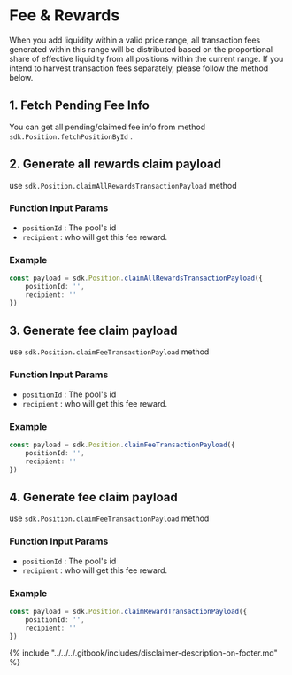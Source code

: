 # Fee & Rewards

When you add liquidity within a valid price range, all transaction fees generated within this range will be distributed based on the proportional share of effective liquidity from all positions within the current range. If you intend to harvest transaction fees separately, please follow the method below.

## 1. Fetch Pending Fee Info

You can get all pending/claimed fee info from method `sdk.Position.fetchPositionById` .



## 2. Generate all rewards claim payload

use `sdk.Position.claimAllRewardsTransactionPayload` method

### Function Input Params

* `positionId` : The pool's id
* `recipient` : who will get this fee reward.

### Example

```typescript
const payload = sdk.Position.claimAllRewardsTransactionPayload({
    positionId: '',
    recipient: ''
})
```



## 3. Generate fee claim payload

use `sdk.Position.claimFeeTransactionPayload` method

### Function Input Params

* `positionId` : The pool's id
* `recipient` : who will get this fee reward.

### Example

```typescript
const payload = sdk.Position.claimFeeTransactionPayload({
    positionId: '',
    recipient: ''
})
```



## 4. Generate fee claim payload

use `sdk.Position.claimFeeTransactionPayload` method

### Function Input Params

* `positionId` : The pool's id
* `recipient` : who will get this fee reward.

### Example

```typescript
const payload = sdk.Position.claimRewardTransactionPayload({
    positionId: '',
    recipient: ''
})
```





{% include "../../../.gitbook/includes/disclaimer-description-on-footer.md" %}
